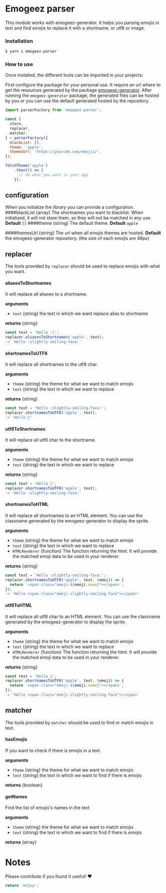 # Emogeez parser

This module works with emogeez-generator. It helps you parsing emojis in text and find emojis to replace it with a shortname, or utf8 or image.

### Installation 
```bash
$ yarn i emogeez-parser
```

### How to use

Once installed, the different tools can be imported in your projects:

First configure the package for your personal use.
It require an url where to get the resources generated by the package [emogeez-generator](https://github.com/arthur-feral/emogeez/tree/master/packages/emogeez-generator).
After running the `emogeez-generator` package, the generated files can be hosted by you or you can use the default generated hosted by the repository.

```javascript
import parserFactory from 'emogeez-parser';

const {
  store,
  replacer,
  matcher,
} = parserFactory({
  blackList: [],
  theme: 'apple',
  themesUrl: 'https://yourcdn.com/emojis/',
});

fetchTheme('apple')
    .then(() => {
      // do what you want in your app
    });
```

configuration
-
When you initialize the library you can provide a configuration.
####blackList {array<string>} 
The shortnames you want to blacklist. When initialized, it will not store them, so they will not be matched in any use.
**Default** `[]`
####theme {string} 
The default thème.
**Default** `apple`

####themesUrl {string} 
The url when all emojis themes are hosted. 
**Default** the emogeez-generator repository. (the size of each emojis are 48px)

replacer
-
The tools provided by `replacer` should be used to replace emojis with what you want.

#### aliasesToShortnames
It will replace all aliases to a shortname.

**arguments**
- `text` {string} the text in which we want replace alias to shortname

**returns** {string}

```javascript
const text = 'Hello :)';
replacer.aliasesToShortnames('apple', text);
-> 'Hello :slightly-smiling-face:'
```
#### shortnamesToUTF8
It will replace all shortnames to the utf8 char.

**arguments**
- `theme` {string} the theme for what we want to match emojis
- `text` {string} the text in which we want to replace

**returns** {string}

```javascript
const text = 'Hello :slightly-smiling-face:';
replacer.shortnamesToUTF8('apple', text);
-> 'Hello 🙂'
```

#### utf8ToShortnames
It will replace all utf8 char to the shortname.

**arguments**
- `theme` {string} the theme for what we want to match emojis
- `text` {string} the text in which we want to replace

**returns** {string}

```javascript
const text = 'Hello 🙂';
replacer.shortnamesToUTF8('apple', text);
-> 'Hello :slightly-smiling-face:'
```

#### shortnamesToHTML
It will replace all shortnames to an HTML element. You can use the classname generated by the emogeez-generator to display the sprite.

**arguments**
- `theme` {string} the theme for what we want to match emojis
- `text` {string} the text in which we want to replace
- `HTMLRenderer` {function} The function returning the html. It will provide the matched emoji data to be used in your renderer.

**returns** {string}

```javascript
const text = 'Hello :slightly-smiling-face:';
replacer.shortnamesToUTF8('apple', text, (emoji) => {
  return `<span class="emoji-${emoji.name}"></span>`;
});
-> 'Hello <span class="emoji-slightly-smiling-face"></span>'
```

#### utf8ToHTML
It will replace all utf8 char to an HTML element. You can use the classname generated by the emogeez-generator to display the sprite.

**arguments**
- `theme` {string} the theme for what we want to match emojis
- `text` {string} the text in which we want to replace
- `HTMLRenderer` {function} The function returning the html. It will provide the matched emoji data to be used in your renderer.

**returns** {string}

```javascript
const text = 'Hello 🙂';
replacer.shortnamesToUTF8('apple', text, (emoji) => {
  return `<span class="emoji-${emoji.name}"></span>`;
});
-> 'Hello <span class="emoji-slightly-smiling-face"></span>'
```


matcher
-
The tools provided by `matcher` should be used to find or match emojis in text.

#### hasEmojis
If you want to check if there is emojis in a text.

**arguments**
- `theme` {string} the theme for what we want to match emojis
- `text` {string} the text in which we want to find if there is emojis

**returns** {boolean}

#### getNames
Find the list of emojis's names in the text

**arguments**
- `theme` {string} the theme for what we want to match emojis
- `text` {string} the text in which we want to find if there is emojis

**returns** {array<string>}


# Notes

Please contribute if you found it useful! ❤️

```javascript
return 'enjoy';
```
